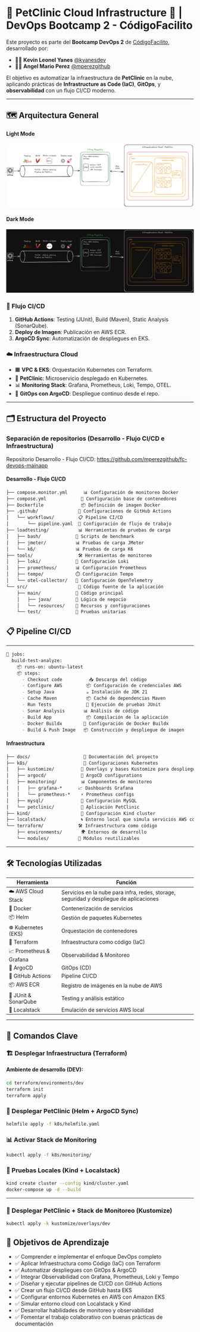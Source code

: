 # 🐾 PetClinic Cloud Infrastructure 🚀 | DevOps Bootcamp 2 - CódigoFacilito

Este proyecto es parte del **Bootcamp DevOps 2** de [CódigoFacilito](https://codigofacilito.com/), desarrollado por:

- 👨‍💻 **Kevin Leonel Yanes** [@kyanesdev](https://github.com/kyanesdev)
- 👨‍💻 **Angel Mario Perez** [@mperezgithub](https://github.com/mperezgithub)

El objetivo es automatizar la infraestructura de **PetClinic** en la nube, aplicando prácticas de **Infrastructure as Code (IaC)**, **GitOps**, y **observabilidad** con un flujo CI/CD moderno.

---

## 🗺️ Arquitectura General

#### Light Mode
![Pipeline y Cloud Infrastructure (Fondo Claro)](./docs/infraestructura-despliegue-team-cordoba-blanco.png)

#### Dark Mode
![Pipeline y Cloud Infrastructure (Fondo Oscuro)](./docs/infraestructura-despliegue-team-cordoba-negro.png)

### 🔄 Flujo CI/CD
1. **GitHub Actions**: Testing (JUnit), Build (Maven), Static Analysis (SonarQube).
2. **Deploy de Imagen**: Publicación en AWS ECR.
3. **ArgoCD Sync**: Automatización de despliegues en EKS.

### ☁️ Infraestructura Cloud
- 🟧 **VPC & EKS**: Orquestación Kubernetes con Terraform.
- 🐾 **PetClinic**: Microservicio desplegado en Kubernetes.
- 📊 **Monitoring Stack**: Grafana, Prometheus, Loki, Tempo, OTEL.
- 🔁 **GitOps con ArgoCD**: Despliegue continuo desde el repo.

----

## 🗂️ Estructura del Proyecto

### Separación de repositorios (Desarrollo - Flujo CI/CD e Infraestructura)

Repositorio Desarrollo - Flujo CI/CD: https://github.com/mperezgithub/fc-devops-mainapp

#### Desarrollo - Flujo CI/CD

```markdown
├── compose.monitor.yml      📊 Configuración de monitoreo Docker
├── compose.yml             🐳 Configuración base de contenedores
├── Dockerfile              📦 Definición de imagen Docker
├── .github/               🤖 Configuraciones de GitHub Actions
│   └── workflows/         📋 Pipeline CI/CD
│       └── pipeline.yaml  🔄 Configuración de flujo de trabajo
├── loadtesting/           📊 Herramientas de pruebas de carga
│   ├── bash/             📝 Scripts de benchmark
│   ├── jmeter/           📊 Pruebas de carga JMeter
│   └── k6/               📊 Pruebas de carga K6
├── tools/                 🛠️ Herramientas de monitoreo
│   ├── loki/             📝 Configuración Loki
│   ├── prometheus/       📊 Configuración Prometheus
│   ├── tempo/            ⏱️ Configuración Tempo
│   └── otel-collector/   🔄 Configuración OpenTelemetry
└── src/                   📁 Código fuente de la aplicación
    ├── main/             📂 Código principal
    │   ├── java/         📂 Lógica de negocio
    │   └── resources/    📂 Recursos y configuraciones
    └── test/             📂 Pruebas unitarias
```

## 📋 Pipeline CI/CD
--------------

```markdown
🔄 jobs:
  build-test-analyze:
    📦 runs-on: ubuntu-latest
    📦 steps:
      - Checkout code          📥 Descarga del código
      - Configure AWS         📦 Configuración de credenciales AWS
      - Setup Java            ☕ Instalación de JDK 21
      - Cache Maven           📦 Caché de dependencias Maven
      - Run Tests             🧪 Ejecución de pruebas JUnit
      - Sonar Analysis       📊 Análisis de código
      - Build App             📦 Compilación de la aplicación
      - Docker Buildx        🐳 Configuración de Docker Buildx
      - Build & Push Image   📦 Construcción y despliegue de imagen
```

#### Infraestructura

```markdown
├── docs/                    📄 Documentación del proyecto
├── k8s/                     🐳 Configuraciones Kubernetes
│   ├── kustomize/          🧩 Overlays y bases Kustomize para despliegue modular
│   ├── argocd/             🔄 ArgoCD configurations
│   ├── monitoring/         📊 Componentes de monitoreo
│   │   ├── grafana-*      📈 Dashboards Grafana
│   │   └── prometheus-*    ⚡ Prometheus configs
│   ├── mysql/              🐬 Configuración MySQL
│   └── petclinic/          🏥 Aplicación PetClinic
├── kind/                   🌟 Configuración Kind cluster
├── localstack/             🌀 Entorno local que simula servicios AWS con LocalStack
└── terraform/             🛠️ Infraestructura como código
    ├── environments/       🌍 Entornos de desarrollo
    └── modules/           🧩 Módulos reutilizables
```

---

## 🛠️ Tecnologías Utilizadas

| Herramienta         | Función                          |
|---------------------|----------------------------------|
| ☁️ AWS Cloud Stack     | Servicios en la nube para infra, redes, storage, seguridad y despliegue de aplicaciones |
| 🐳 Docker            | Contenerización de servicios     |
| 📦 Helm              | Gestión de paquetes Kubernetes   |
| ☸️ Kubernetes (EKS)  | Orquestación de contenedores     |
| 🔧 Terraform         | Infraestructura como código (IaC)|
| 📈 Prometheus & Grafana | Observabilidad & Monitoreo   |
| 📝 ArgoCD            | GitOps (CD)                      |
| 🔄 GitHub Actions    | Pipeline CI/CD                   |
| 📦 AWS ECR           | Registro de imágenes en la nube de AWS |
| 🧪 JUnit & SonarQube | Testing y análisis estático      |
| 🧪 Localstack        | Emulación de servicios AWS local |

---

## 📝 Comandos Clave

### 🏗️ Desplegar Infraestructura (Terraform)

#### Ambiente de desarrollo (DEV):

```bash
cd terraform/environments/dev
terraform init
terraform apply
```

### 🚀 Desplegar PetClinic (Helm + ArgoCD Sync)

```bash
helmfile apply -f k8s/helmfile.yaml
```

### 📊 Activar Stack de Monitoring

```bash
kubectl apply -f k8s/monitoring/
```

### 🔁 Pruebas Locales (Kind + Localstack)
```bash
kind create cluster --config kind/cluster.yaml
docker-compose up -d --build
```

---

### 🚀 Desplegar PetClinic + Stack de Monitoreo (Kustomize)

```bash
kubectl apply -k kustomize/overlays/dev
```




## 🎯 Objetivos de Aprendizaje
- ✅ Comprender e implementar el enfoque DevOps completo
- ✅ Aplicar Infraestructura como Código (IaC) con Terraform
- ✅ Automatizar despliegues con GitOps & ArgoCD
- ✅ Integrar Observabilidad con Grafana, Prometheus, Loki y Tempo
- ✅ Diseñar y ejecutar pipelines de CI/CD con GitHub Actions
- ✅ Crear un flujo CI/CD desde GitHub hasta EKS
- ✅ Configurar entornos Kubernetes en AWS con Amazon EKS
- ✅ Simular entorno cloud con Localstack y Kind
- ✅ Desarrollar habilidades de monitoreo y observabilidad
- ✅ Fomentar el trabajo colaborativo con buenas prácticas de documentación